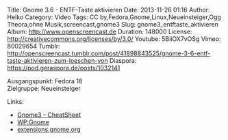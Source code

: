 Title: Gnome 3.6 - ENTF-Taste aktivieren
Date: 2013-11-26 01:16
Author: Heiko
Category: Video
Tags: CC by,Fedora,Gnome,Linux,Neueinsteiger,Ogg Theora,ohne Musik,screencast,gnome3
Slug: gnome3_entftaste_aktivieren
Album: http://www.openscreencast.de
Duration: 148000
License: http://creativecommons.org/licenses/by/3.0/
Youtube: 5BiiOX7vOSg
Vimeo: 80029654
Tumblr: http://openscreencast.tumblr.com/post/41898843525/gnome-3-6-entf-taste-aktivieren-zum-loeschen-von
Diaspora: https://pod.geraspora.de/posts/1032141

Ausgangspunkt: Fedora 18  
Zielgruppe: Neueinsteiger  

Links:

  * [Gnome3 - CheatSheet](http://live.gnome.org/GnomeShell/CheatSheet "Link zu gnome.org" )
  * [WP:Gnome](http://de.wikipedia.org/wiki/Gnome "Link zu Wikipedia Gnome" )
  * [extensions.gnome.org](http://extensions.gnome.org "Link zu extensions von gnome3" )

